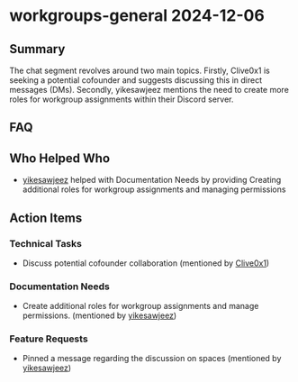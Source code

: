# workgroups-general 2024-12-06

## Summary
The chat segment revolves around two main topics. Firstly, Clive0x1 is seeking a potential cofounder and suggests discussing this in direct messages (DMs). Secondly, yikesawjeez mentions the need to create more roles for workgroup assignments within their Discord server.

## FAQ


## Who Helped Who
- [yikesawjeez](22:33) helped  with Documentation Needs by providing Creating additional roles for workgroup assignments and managing permissions

## Action Items

### Technical Tasks
- Discuss potential cofounder collaboration (mentioned by [Clive0x1](20:08-20:11))

### Documentation Needs
- Create additional roles for workgroup assignments and manage permissions. (mentioned by [yikesawjeez](22:33))

### Feature Requests
- Pinned a message regarding the discussion on spaces (mentioned by [yikesawjeez](22:33))